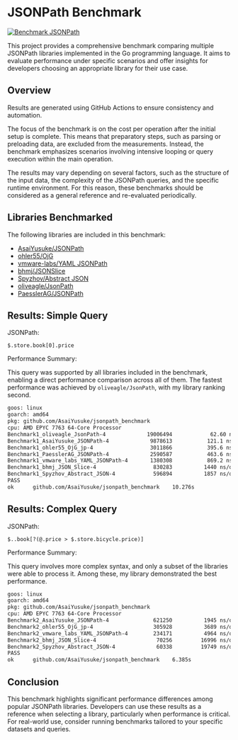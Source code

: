 # JSONPath Benchmark

[![Benchmark JSONPath](https://github.com/AsaiYusuke/jsonpath-benchmark/actions/workflows/build.yml/badge.svg)](https://github.com/AsaiYusuke/jsonpath-benchmark/actions/workflows/build.yml)

This project provides a comprehensive benchmark comparing multiple JSONPath libraries implemented in the Go programming language.
It aims to evaluate performance under specific scenarios and offer insights for developers choosing an appropriate library for their use case.

## Overview

Results are generated using GitHub Actions to ensure consistency and automation.

The focus of the benchmark is on the cost per operation after the initial setup is complete.
This means that preparatory steps, such as parsing or preloading data, are excluded from the measurements.
Instead, the benchmark emphasizes scenarios involving intensive looping or query execution within the main operation.

The results may vary depending on several factors, such as the structure of the input data, the complexity of the JSONPath queries, and the specific runtime environment.
For this reason, these benchmarks should be considered as a general reference and re-evaluated periodically.

## Libraries Benchmarked

The following libraries are included in this benchmark:

- [AsaiYusuke/JSONPath](https://github.com/AsaiYusuke/jsonpath)
- [ohler55/OjG](https://github.com/ohler55/ojg)
- [vmware-labs/YAML JSONPath](https://github.com/vmware-labs/yaml-jsonpath)
- [bhmj/JSONSlice](https://github.com/bhmj/jsonslice)
- [Spyzhov/Abstract JSON](https://github.com/spyzhov/ajson)
- [oliveagle/JsonPath](https://github.com/oliveagle/jsonpath)
- [PaesslerAG/JSONPath](https://github.com/PaesslerAG/jsonpath)

## Results: Simple Query

JSONPath:

``` text
$.store.book[0].price
```

Performance Summary:

This query was supported by all libraries included in the benchmark, enabling a direct performance comparison across all of them.
The fastest performance was achieved by `oliveagle/JsonPath`, with my library ranking second.

``` bash
goos: linux
goarch: amd64
pkg: github.com/AsaiYusuke/jsonpath_benchmark
cpu: AMD EPYC 7763 64-Core Processor                
Benchmark1_oliveagle_JsonPath-4          	19006494	        62.60 ns/op	       0 B/op	       0 allocs/op
Benchmark1_AsaiYusuke_JSONPath-4         	 9878613	       121.1 ns/op	      24 B/op	       2 allocs/op
Benchmark1_ohler55_OjG_jp-4              	 3011866	       395.6 ns/op	    1040 B/op	       2 allocs/op
Benchmark1_PaesslerAG_JSONPath-4         	 2590587	       463.6 ns/op	     208 B/op	       7 allocs/op
Benchmark1_vmware_labs_YAML_JSONPath-4   	 1380308	       869.2 ns/op	     400 B/op	      25 allocs/op
Benchmark1_bhmj_JSON_Slice-4             	  830283	      1440 ns/op	      24 B/op	       1 allocs/op
Benchmark1_Spyzhov_Abstract_JSON-4       	  596894	      1857 ns/op	     760 B/op	      35 allocs/op
PASS
ok  	github.com/AsaiYusuke/jsonpath_benchmark	10.276s

```

## Results: Complex Query

JSONPath:

``` text
$..book[?(@.price > $.store.bicycle.price)]
```

Performance Summary:

This query involves more complex syntax, and only a subset of the libraries were able to process it.
Among these, my library demonstrated the best performance.

``` bash
goos: linux
goarch: amd64
pkg: github.com/AsaiYusuke/jsonpath_benchmark
cpu: AMD EPYC 7763 64-Core Processor                
Benchmark2_AsaiYusuke_JSONPath-4         	  621250	      1945 ns/op	     240 B/op	       9 allocs/op
Benchmark2_ohler55_OjG_jp-4              	  305928	      3689 ns/op	    5368 B/op	      25 allocs/op
Benchmark2_vmware_labs_YAML_JSONPath-4   	  234171	      4964 ns/op	    4528 B/op	     141 allocs/op
Benchmark2_bhmj_JSON_Slice-4             	   70256	     16996 ns/op	    1816 B/op	      43 allocs/op
Benchmark2_Spyzhov_Abstract_JSON-4       	   60338	     19749 ns/op	    7160 B/op	     279 allocs/op
PASS
ok  	github.com/AsaiYusuke/jsonpath_benchmark	6.385s

```

## Conclusion

This benchmark highlights significant performance differences among popular JSONPath libraries.
Developers can use these results as a reference when selecting a library, particularly when performance is critical.
For real-world use, consider running benchmarks tailored to your specific datasets and queries.
